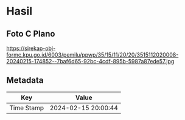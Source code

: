 # Hasil

## Foto C Plano

https://sirekap-obj-formc.kpu.go.id/6003/pemilu/ppwp/35/15/11/20/20/3515112020008-20240215-174852--7baf6d65-92bc-4cdf-895b-5987a87ede57.jpg


## Metadata

| Key        | Value               |
| ---------- | ------------------- |
| Time Stamp | 2024-02-15 20:00:44 |



